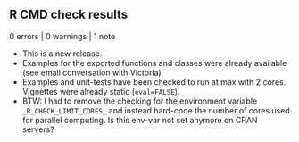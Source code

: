 ## R CMD check results

0 errors | 0 warnings | 1 note

* This is a new release.
* Examples for the exported functions and classes were already available (see email conversation with Victoria)
* Examples and unit-tests have been checked to run at max with 2 cores. Vignettes were already static (`eval=FALSE`).
* BTW: I had to remove the checking for the environment variable `_R_CHECK_LIMIT_CORES_` and instead hard-code the number of cores used for parallel computing. Is this env-var not set anymore on CRAN servers?

